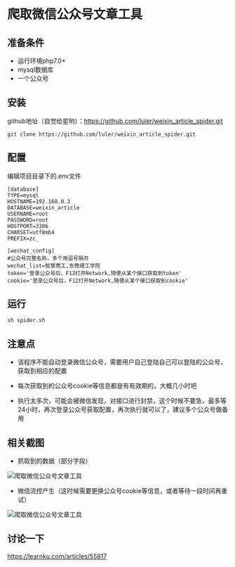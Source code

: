 爬取微信公众号文章工具
===============

## 准备条件

* 运行环境php7.0+
* mysql数据库
* 一个公众号

## 安装

github地址（自觉给星哟）：https://github.com/luler/weixin_article_spider.git

~~~
git clone https://github.com/luler/weixin_article_spider.git
~~~

## 配置

编辑项目目录下的.env文件

```
[database]
TYPE=mysql
HOSTNAME=192.168.0.3
DATABASE=weixin_article
USERNAME=root
PASSWORD=root
HOSTPORT=3306
CHARSET=utf8mb4
PREFIX=zc_

[wechat_config]
#公众号完整名称，多个用逗号隔开
wechat_list=智慧莞工,东莞理工学院
token='登录公众号后，F12打开Network,随便从某个接口获取到token'
cookie='登录公众号后，F12打开Network,随便从某个接口获取到cookie'
```

## 运行

```
sh spider.sh
```

## 注意点

* 该程序不能自动登录微信公众号，需要用户自己登陆自己可以登陆的公众号，获取到相应的配置

* 每次获取到的公众号cookie等信息都是有有效期的，大概几小时吧

* 执行太多次，可能会被微信发现，对接口进行封禁，这个时候不要急，最多等24小时，再次登录公众号获取配置，再次执行就可以了，建议多个公众号做备用

## 相关截图

- 抓取到的数据（部分字段）

![爬取微信公众号文章工具](https://cdn.learnku.com/uploads/images/202103/30/31440/lq6VCpvHit.png!large)

- 微信流控产生（这时候需要更换公众号cookie等信息，或者等待一段时间再重试）

![爬取微信公众号文章工具](https://cdn.learnku.com/uploads/images/202103/30/31440/hnrPn3YdFO.png!large)

## 讨论一下

https://learnku.com/articles/55817